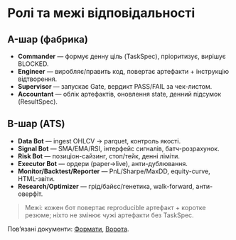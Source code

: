 # Ролі та межі відповідальності

## A-шар (фабрика)
- **Commander** — формує денну ціль (TaskSpec), пріоритизує, вирішує BLOCKED.
- **Engineer** — виробляє/править код, повертає артефакти + інструкцію відтворення.
- **Supervisor** — запускає Gate, вердикт PASS/FAIL за чек-листом.
- **Accountant** — облік артефактів, оновлення state, денний підсумок (ResultSpec).

## B-шар (ATS)
- **Data Bot** — ingest OHLCV → parquet, контроль якості.
- **Signal Bot** — SMA/EMA/RSI, інтерфейс сигналів, батч-розрахунок.
- **Risk Bot** — позиціон-сайзинг, стоп/тейк, денні ліміти.
- **Executor Bot** — ордери (paper→live), анти-дублювання.
- **Monitor/Backtest/Reporter** — PnL/Sharpe/MaxDD, equity-curve, HTML-звіти.
- **Research/Optimizer** — грід/байєс/генетика, walk-forward, анти-оверфіт.

> Межі: кожен бот повертає reproducible артефакт + коротке резюме; ніхто не змінює чужі артефакти без TaskSpec.

Пов’язані документи: [Формати](formats.md), [Ворота](gates.md).
